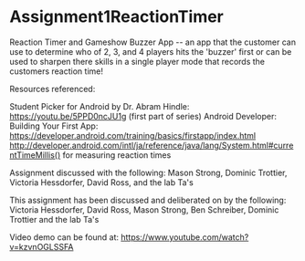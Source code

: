 # Assignment1ReactionTimer
Reaction Timer and Gameshow Buzzer App
-- an app that the customer can use to determine who of 2, 3, and 4 players hits the 'buzzer' first or can be used to sharpen there skills in a single player mode that records the customers reaction time!

Resources referenced:

Student Picker for Android by Dr. Abram Hindle: https://youtu.be/5PPD0ncJU1g (first part of series) Android Developer: Building Your First App: https://developer.android.com/training/basics/firstapp/index.html
http://developer.android.com/intl/ja/reference/java/lang/System.html#currentTimeMillis() for measuring reaction times

Assignment discussed with the following:
Mason Strong, Dominic Trottier, Victoria Hessdorfer, David Ross, and the lab Ta's

This assignment has been discussed and deliberated on by the following:
Victoria Hessdorfer, David Ross, Mason Strong, Ben Schreiber, Dominic Trottier and the lab Ta's

Video demo can be found at: https://www.youtube.com/watch?v=kzvnOGLSSFA
